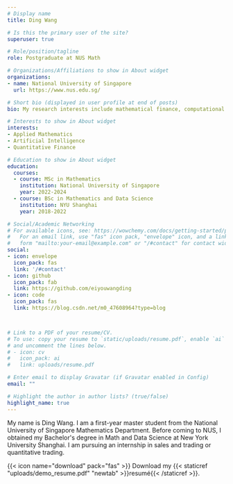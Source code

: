 ```yaml
---
# Display name
title: Ding Wang

# Is this the primary user of the site?
superuser: true

# Role/position/tagline
role: Postgraduate at NUS Math

# Organizations/Affiliations to show in About widget
organizations:
- name: National University of Singapore
  url: https://www.nus.edu.sg/

# Short bio (displayed in user profile at end of posts)
bio: My research interests include mathematical finance, computational fluid dynamics and deep learning.

# Interests to show in About widget
interests:
- Applied Mathematics
- Artificial Intelligence
- Quantitative Finance

# Education to show in About widget
education:
  courses:
  - course: MSc in Mathematics
    institution: National University of Singapore
    year: 2022-2024
  - course: BSc in Mathematics and Data Science
    institution: NYU Shanghai
    year: 2018-2022

# Social/Academic Networking
# For available icons, see: https://wowchemy.com/docs/getting-started/page-builder/#icons
#   For an email link, use "fas" icon pack, "envelope" icon, and a link in the
#   form "mailto:your-email@example.com" or "/#contact" for contact widget.
social:
- icon: envelope
  icon_pack: fas
  link: '/#contact'
- icon: github
  icon_pack: fab
  link: https://github.com/eiyouwangding
- icon: code
  icon_pack: fas
  link: https://blog.csdn.net/m0_47608964?type=blog



# Link to a PDF of your resume/CV.
# To use: copy your resume to `static/uploads/resume.pdf`, enable `ai` icons in `params.toml`, 
# and uncomment the lines below.
# - icon: cv
#   icon_pack: ai
#   link: uploads/resume.pdf

# Enter email to display Gravatar (if Gravatar enabled in Config)
email: ""

# Highlight the author in author lists? (true/false)
highlight_name: true
---
```


My name is Ding Wang. I am a first-year master student from the National University of Singapore Mathematics Department. Before coming to NUS, I obtained my Bachelor's degree in Math and Data Science at New York University Shanghai. I am pursuing an internship in sales and trading or quantitative trading.

{{< icon name="download" pack="fas" >}} Download my {{< staticref "uploads/demo_resume.pdf" "newtab" >}}resumé{{< /staticref >}}.
